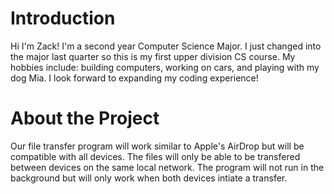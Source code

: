 # Introduction
Hi I'm Zack! I'm a second year Computer Science Major. I just changed into the major last quarter so this is my first upper division CS course. My hobbies include: building computers, working on cars, and playing with my dog Mia. I look forward to expanding my coding experience!

# About the Project
Our file transfer program will work similar to Apple's AirDrop but will be compatible with all devices. The files will only be able to be transfered between devices on the same local network. The program will not run in the background but will only work when both devices intiate a transfer.
